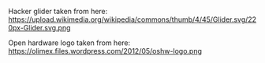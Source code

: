 Hacker glider taken from here: https://upload.wikimedia.org/wikipedia/commons/thumb/4/45/Glider.svg/220px-Glider.svg.png

Open hardware logo taken from here: https://olimex.files.wordpress.com/2012/05/oshw-logo.png